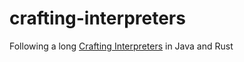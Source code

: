 # crafting-interpreters

Following a long [Crafting Interpreters](https://craftinginterpreters.com) in Java and Rust
